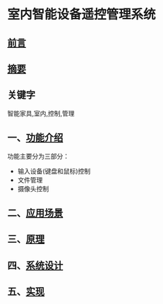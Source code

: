 # __室内智能设备遥控管理系统__

## [前言](preface.md)

## [摘要](digest.md)

## 关键字
智能家具,室内,控制,管理

## 一、[功能介绍](features/features.md)
功能主要分为三部分：

- 输入设备(键盘和鼠标)控制
- 文件管理
- 摄像头控制

## 二、[应用场景](applications/application.md)

## 三、[原理](principles/principles.md)

## 四、[系统设计](design/design.md)

## 五、[实现](achieve/achieve.md)